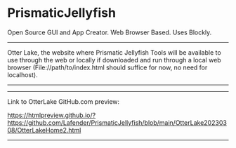 # PrismaticJellyfish
Open Source GUI and App Creator. Web Browser Based. Uses Blockly.

***
Otter Lake, the website where Prismatic Jellyfish Tools will be available to use through the web or locally if downloaded and run through a local web browser (File://path/to/index.html should suffice for now, no need for localhost).
***

***
Link to OtterLake GitHub.com preview:

https://htmlpreview.github.io/?https://github.com/Lafender/PrismaticJellyfish/blob/main/OtterLake20230308/OtterLakeHome2.html
***
